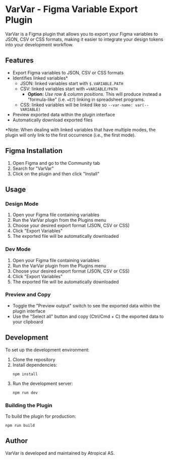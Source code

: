 # VarVar - Figma Variable Export Plugin

VarVar is a Figma plugin that allows you to export your Figma variables to JSON, CSV or CSS formats, making it easier to integrate your design tokens into your development workflow.

## Features

- Export Figma variables to JSON, CSV or CSS formats
- Identifies linked variables*
   - JSON: linked variables start with `$.VARIABLE.PATH`
   - CSV: linked variables start with `=VARIABLE/PATH`
     - **Option:** *Use row & column positions.* This will produce instead a "formula-like" (i.e. `=E7`) linking in spreadsheet programs.
   - CSS: linked variables will be linked like so `--var-name: var(--VARIABLE)`
- Preview exported data within the plugin interface
- Automatically download exported files

*Note: When dealing with linked variables that have multiple modes, the plugin will only link to the first occurrence (i.e., the first mode).

## Figma Installation

1. Open Figma and go to the Community tab
2. Search for "VarVar"
3. Click on the plugin and then click "Install"

## Usage
### Design Mode
1. Open your Figma file containing variables
2. Run the VarVar plugin from the Plugins menu
3. Choose your desired export format (JSON, CSV or CSS)
4. Click "Export Variables"
5. The exported file will be automatically downloaded

### Dev Mode
1. Open your Figma file containing variables
2. Run the VarVar plugin from the Plugins menu
3. Choose your desired export format (JSON, CSV or CSS)
4. Click "Export Variables"
5. The exported file will be automatically downloaded

### Preview and Copy

- Toggle the "Preview output" switch to see the exported data within the plugin interface
- Use the "Select all" button and copy (Ctrl/Cmd + C) the exported data to your clipboard

## Development

To set up the development environment:

1. Clone the repository
2. Install dependencies:
   ```
   npm install
   ```
3. Run the development server:
   ```
   npm run dev
   ```

### Building the Plugin

To build the plugin for production:
```
npm run build
```
## Author
VarVar is developed and maintained by Atropical AS.